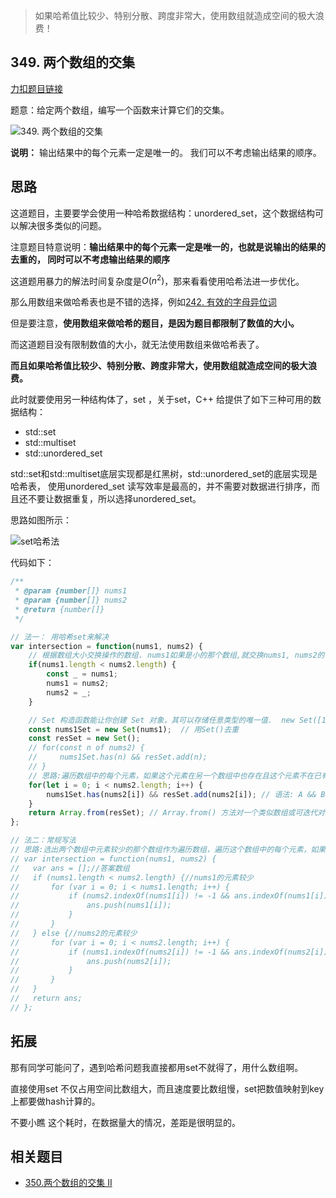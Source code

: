 > 如果哈希值比较少、特别分散、跨度非常大，使用数组就造成空间的极大浪费！


## 349. 两个数组的交集

[力扣题目链接](https://leetcode-cn.com/problems/intersection-of-two-arrays/)

题意：给定两个数组，编写一个函数来计算它们的交集。

![349. 两个数组的交集](https://img-blog.csdnimg.cn/20200818193523911.png)

**说明：**
输出结果中的每个元素一定是唯一的。
我们可以不考虑输出结果的顺序。

## 思路

这道题目，主要要学会使用一种哈希数据结构：unordered_set，这个数据结构可以解决很多类似的问题。

注意题目特意说明：**输出结果中的每个元素一定是唯一的，也就是说输出的结果的去重的， 同时可以不考虑输出结果的顺序**

这道题用暴力的解法时间复杂度是$O(n^2)$，那来看看使用哈希法进一步优化。

那么用数组来做哈希表也是不错的选择，例如[242. 有效的字母异位词](https://programmercarl.com/0242.有效的字母异位词.html)

但是要注意，**使用数组来做哈希的题目，是因为题目都限制了数值的大小。**

而这道题目没有限制数值的大小，就无法使用数组来做哈希表了。

**而且如果哈希值比较少、特别分散、跨度非常大，使用数组就造成空间的极大浪费。**

此时就要使用另一种结构体了，set ，关于set，C++ 给提供了如下三种可用的数据结构：

* std::set
* std::multiset
* std::unordered_set

std::set和std::multiset底层实现都是红黑树，std::unordered_set的底层实现是哈希表， 使用unordered_set 读写效率是最高的，并不需要对数据进行排序，而且还不要让数据重复，所以选择unordered_set。

思路如图所示：

![set哈希法](https://img-blog.csdnimg.cn/2020080918570417.png)

代码如下：

```JavaScript
/**
 * @param {number[]} nums1
 * @param {number[]} nums2
 * @return {number[]}
 */

// 法一： 用哈希set来解决
var intersection = function(nums1, nums2) { 
    // 根据数组大小交换操作的数组. nums1如果是小的那个数组,就交换nums1, nums2的值.要保证nums1一定是大数组
    if(nums1.length < nums2.length) {
        const _ = nums1;
        nums1 = nums2;
        nums2 = _;
    }

    // Set 构造函数能让你创建 Set 对象，其可以存储任意类型的唯一值.  new Set([1,1,2,3,3,3,4,]) 的结果是1.2,3,4
    const nums1Set = new Set(nums1);  // 用Set()去重
    const resSet = new Set(); 
    // for(const n of nums2) {
    //     nums1Set.has(n) && resSet.add(n);
    // }
    // 思路:遍历数组中的每个元素，如果这个元素在另一个数组中也存在且这个元素不在已有的答案数组里，则把这个元素push进答案数组。
    for(let i = 0; i < nums2.length; i++) {
        nums1Set.has(nums2[i]) && resSet.add(nums2[i]); // 语法: A && B. 执行原则是只有A成立的,才能执行B 
    } 
    return Array.from(resSet); // Array.from() 方法对一个类似数组或可迭代对象创建一个新的，浅拷贝的数组实例。
};

// 法二：常规写法
// 思路:选出两个数组中元素较少的那个数组作为遍历数组，遍历这个数组中的每个元素，如果这个元素在另一个数组中也存在且这个元素不在已有的答案数组里，则把这个元素push进答案数组。
// var intersection = function(nums1, nums2) {
//   var ans = [];//答案数组
//   if (nums1.length < nums2.length) {//nums1的元素较少
//       for (var i = 0; i < nums1.length; i++) {
//           if (nums2.indexOf(nums1[i]) != -1 && ans.indexOf(nums1[i]) == -1) {
//               ans.push(nums1[i]);
//           }
//       }
//   } else {//nums2的元素较少
//       for (var i = 0; i < nums2.length; i++) {
//           if (nums1.indexOf(nums2[i]) != -1 && ans.indexOf(nums2[i]) == -1) {
//               ans.push(nums2[i]);
//           }
//       }
//   }
//   return ans;
// };
```

## 拓展

那有同学可能问了，遇到哈希问题我直接都用set不就得了，用什么数组啊。

直接使用set 不仅占用空间比数组大，而且速度要比数组慢，set把数值映射到key上都要做hash计算的。

不要小瞧 这个耗时，在数据量大的情况，差距是很明显的。


## 相关题目

* [350.两个数组的交集 II](https://leetcode-cn.com/problems/intersection-of-two-arrays-ii/)
